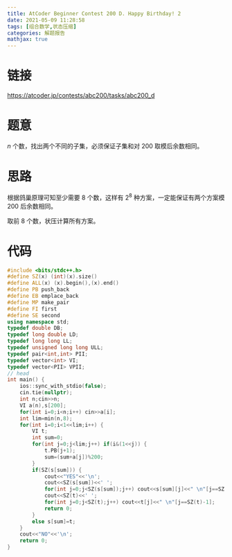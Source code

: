 ```yaml
---
title: AtCoder Beginner Contest 200 D. Happy Birthday! 2
date: 2021-05-09 11:28:58
tags: [组合数学,状态压缩]
categories: 解题报告
mathjax: true
---
```


# 链接

<https://atcoder.jp/contests/abc200/tasks/abc200_d>

# 题意

$n$ 个数，找出两个不同的子集，必须保证子集和对 $200$ 取模后余数相同。

<!--more-->

# 思路

根据鸽巢原理可知至少需要 $8$ 个数，这样有 $2^8$ 种方案，一定能保证有两个方案模 $200$ 后余数相同。

取前 $8$ 个数，状压计算所有方案。

# 代码

```cpp
#include <bits/stdc++.h>
#define SZ(x) (int)(x).size()
#define ALL(x) (x).begin(),(x).end()
#define PB push_back
#define EB emplace_back
#define MP make_pair
#define FI first
#define SE second
using namespace std;
typedef double DB;
typedef long double LD;
typedef long long LL;
typedef unsigned long long ULL;
typedef pair<int,int> PII;
typedef vector<int> VI;
typedef vector<PII> VPII;
// head
int main() {
    ios::sync_with_stdio(false);
    cin.tie(nullptr);
    int n;cin>>n;
    VI a(n),s[200];
    for(int i=0;i<n;i++) cin>>a[i];
    int lim=min(n,8);
    for(int i=0;i<1<<lim;i++) {
        VI t;
        int sum=0;
        for(int j=0;j<lim;j++) if(i&(1<<j)) {
            t.PB(j+1);
            sum=(sum+a[j])%200;
        }
        if(SZ(s[sum])) {
            cout<<"YES"<<'\n';
            cout<<SZ(s[sum])<<' ';
            for(int j=0;j<SZ(s[sum]);j++) cout<<s[sum][j]<<" \n"[j==SZ(s[sum])-1];
            cout<<SZ(t)<<' ';
            for(int j=0;j<SZ(t);j++) cout<<t[j]<<" \n"[j==SZ(t)-1];
            return 0;
        }
        else s[sum]=t;
    }
    cout<<"NO"<<'\n';
    return 0;
}
```